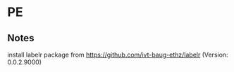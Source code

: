 # PE

## Notes

install labelr package from https://github.com/ivt-baug-ethz/labelr (Version: 0.0.2.9000)

